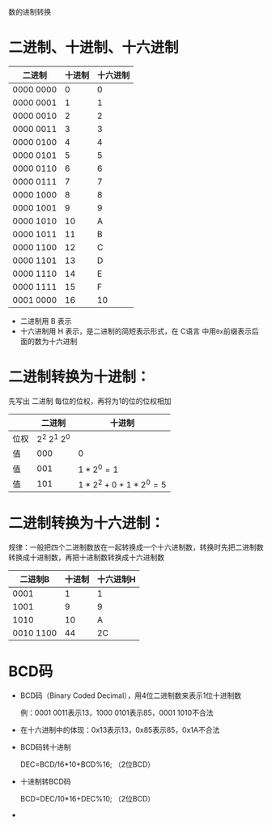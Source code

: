 数的进制转换



# 二进制、十进制、十六进制

| 二进制    | 十进制 | 十六进制 |
| --------- | ------ | -------- |
| 0000 0000 | 0      | 0        |
| 0000 0001 | 1      | 1        |
| 0000 0010 | 2      | 2        |
| 0000 0011 | 3      | 3        |
| 0000 0100 | 4      | 4        |
| 0000 0101 | 5      | 5        |
| 0000 0110 | 6      | 6        |
| 0000 0111 | 7      | 7        |
| 0000 1000 | 8      | 8        |
| 0000 1001 | 9      | 9        |
| 0000 1010 | 10     | A        |
| 0000 1011 | 11     | B        |
| 0000 1100 | 12     | C        |
| 0000 1101 | 13     | D        |
| 0000 1110 | 14     | E        |
| 0000 1111 | 15     | F        |
| 0001 0000 | 16     | 10       |

* 二进制用 B 表示
* 十六进制用 H 表示，是二进制的简短表示形式，在 C语言 中用`0x`前缀表示后面的数为十六进制



# 二进制转换为十进制：

先写出 二进制 每位的位权，再将为1的位的位权相加

|      | 二进制            | 十进制              |
| ---- | ----------------- | ------------------- |
| 位权 | $2^2$ $2^1$ $2^0$ |                     |
| 值   | 000               | 0                   |
| 值   | 001               | $1*2^0 = 1$         |
| 值   | 101               | $1*2^2+0+1*2^0 = 5$ |



# 二进制转换为十六进制：

规律：一般把四个二进制数放在一起转换成一个十六进制数，转换时先把二进制数转换成十进制数，再把十进制数转换成十六进制数

| 二进制B   | 十进制 | 十六进制H |
| --------- | ------ | --------- |
| 0001      | 1      | 1         |
| 1001      | 9      | 9         |
| 1010      | 10     | A         |
| 0010 1100 | 44     | 2C        |



# BCD码

* BCD码（Binary Coded Decimal‎），用4位二进制数来表示1位十进制数

  例：0001 0011表示13，1000 0101表示85，0001 1010不合法

* 在十六进制中的体现：0x13表示13，0x85表示85，0x1A不合法

* BCD码转十进制

  DEC=BCD/16*10+BCD%16; （2位BCD）

* 十进制转BCD码

  BCD=DEC/10*16+DEC%10; （2位BCD）

* 